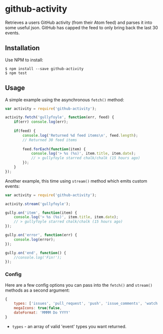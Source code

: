 # github-activity

Retrieves a users GitHub activity (from their Atom feed) and parses it into some useful json. GitHub has capped the feed to only bring back the last 30 events.

## Installation ##

Use NPM to install:

    $ npm install --save github-activity
    $ npm test
    
## Usage ##

A simple example using the asynchronous `fetch()` method:

```javascript
var activity = require('github-activity');

activity.fetch('gullyfoyle', function(err, feed) {
    if(err) console.log(err);
    
    if(feed) {
        console.log('Returned %d feed items\n', feed.length);
        // Returned 30 feed items
        
        feed.forEach(function(item) {
            console.log('> %s (%s)', item.title, item.date);
            // > gullyfoyle starred chalk/chalk (15 hours ago)
        });
    }
});
```

Another example, this time using `stream()` method which emits custom events:

```javascript
var activity = require('github-activity');

activity.stream('gullyfoyle');

gully.on('item', function(item) {
    console.log('> %s (%s)', item.title, item.date);
    // > gullyfoyle starred chalk/chalk (15 hours ago)
});

gully.on('error', function(err) {
    console.log(error);
});

gully.on('end', function() {
    //console.log('Fin!');
});
```

### Config ###

Here are a few config options you can pass into the `fetch()` and `stream()` methods as a second argument:

```javascript
{
    types: ['issues', 'pull_request', 'push', 'issue_comments', 'watch'],
    megaIcons: true|false,
    dateFormat: 'MMMM Do YYYY'
}
```

* `types` - an array of valid 'event' types you want returned. 

